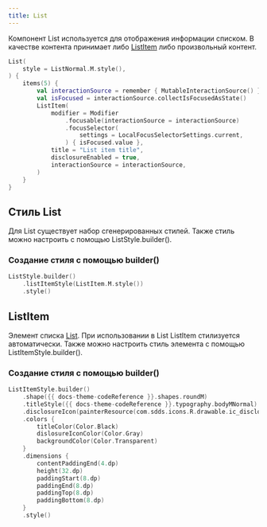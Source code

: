 ```yaml
---
title: List
--- 
```


Компонент List используется для отображения информации списком.
В качестве контента принимает либо [ListItem](#listitem) либо произвольный контент.

```kotlin
List(
    style = ListNormal.M.style(),
) {
    items(5) {
        val interactionSource = remember { MutableInteractionSource() }
        val isFocused = interactionSource.collectIsFocusedAsState()
        ListItem(
            modifier = Modifier
                .focusable(interactionSource = interactionSource)
                .focusSelector(
                    settings = LocalFocusSelectorSettings.current,
                ) { isFocused.value },
            title = "List item title",
            disclosureEnabled = true,
            interactionSource = interactionSource,
        )
    }
}
```

## Стиль List

Для List существует набор сгенерированных стилей. Также стиль можно настроить с помощью ListStyle.builder().

### Создание стиля с помощью builder()

```kotlin
ListStyle.builder()
    .listItemStyle(ListItem.M.style())
    .style()
```

## ListItem

Элемент списка [List](#list). При использовании в List ListItem стилизуется автоматически. Также можно настроить стиль элемента с помощью ListItemStyle.builder().

### Создание стиля с помощью builder()

```kotlin
ListItemStyle.builder()
    .shape({{ docs-theme-codeReference }}.shapes.roundM)
    .titleStyle({{ docs-theme-codeReference }}.typography.bodyMNormal)
    .disclosureIcon(painterResource(com.sdds.icons.R.drawable.ic_disclosure_right_outline_24))
    .colors {
        titleColor(Color.Black)
        dislosureIconColor(Color.Gray)
        backgroundColor(Color.Transparent)
    }
    .dimensions {
        contentPaddingEnd(4.dp)
        height(32.dp)
        paddingStart(8.dp)
        paddingEnd(8.dp)
        paddingTop(8.dp)
        paddingBottom(8.dp)
    }
    .style()
```
